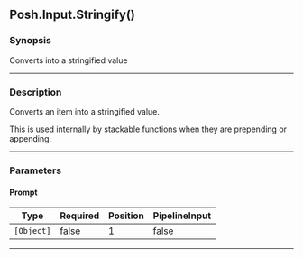Posh.Input.Stringify()
----------------------

### Synopsis
Converts into a stringified value

---

### Description

Converts an item into a stringified value.

This is used internally by stackable functions when they are prepending or appending.

---

### Parameters
#### **Prompt**

|Type      |Required|Position|PipelineInput|
|----------|--------|--------|-------------|
|`[Object]`|false   |1       |false        |

---
